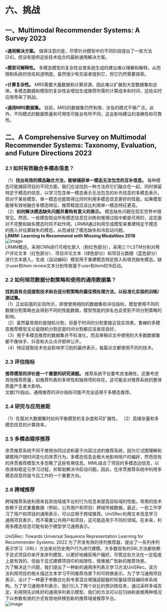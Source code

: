 # 六、挑战

## 一、Multimodal Recommender Systems: A Survey 2023

**•通用解决方案。** 值得注意的是，尽管针对模型中的不同阶段提出了一些方法[24]，但没有提供这些技术组合的最新通用解决方案。

**•模型可解释性。** 多模态模型的复杂性会使系统生成的建议难以理解和解释，从而限制系统的信任和透明度。虽然很少有先驱者提到它，但它仍然需要探索。

**•计算复杂性。** MRS需要大量数据和计算资源，因此难以扩展到大型数据集和总体。多模态数据和模型的复杂性会增加生成推荐所需的计算成本和时间，这给实时应用带来了挑战。

**•通用MRS数据集。** 目前，MRS的数据集仍然有限，涉及的模式不够广泛。此外，不同模式的数据质量和可用性可能会有所不同，这会影响建议的准确性和可靠性。

## 二、A Comprehensive Survey on Multimodal Recommender Systems: Taxonomy, Evaluation, and Future Directions 2023
### 2.1 如何有效融合多模态信息？
（1）**找出有效的模态融合方法，能够捕获单一模态无法包含的互补信息。** 每种模态可能捕获项目的不同方面，我们应该找到一种方法将它们融合在一起，同时保留特定于模态的信息，以学习包含单一模态表示无法包含的补充信息的多模态表示。但对于某些模型，单一模态也能取得比同时利用多模态信息更好的性能。如果模型能够有效地融合多模态特征，推荐精度应该比利用单一模态特征更高。  
（2）**如何解决模态缺失问题并重构有意义的表示。** 模态缺失问题在现实世界中很常见。然而，一些模型假设所有模态信息在训练和推理过程中都是可用的，这在面对不完整和缺失模态时将不起作用。LRMM通过利用生成模型来重建特定于模态的嵌入并估算缺失的模态，从而减轻了模态缺失和冷启动问题。  
**LRMM: Learning to Recommend with Missing Modalities 2018**  
![image](https://github.com/NanGongNingYi/Multimodal-Recommendation-Papers/assets/61775768/452e8a5d-dfe4-4ab6-b18c-9e3b8f13d798)  
LRMM概述。采用CNN进行可视化嵌入（粉红色部分），采用三个LSTM分别对用户评论文本（红色部分）、项目评论文本（绿色部分）和项目元数据（蓝色部分）进行文本嵌入。生成（自动编码）模型用于重建模态特定嵌入和填充缺失模态。缺少user和item review文本分别导致基于user和item的冷启动。  

### 2.2 如何规范数据分割策略和使用的通用数据集？
**找到具有合适提取技术和合适分割策略的最佳预处理方法，以标准化实验的训练/测试集。**  
（1）正如前面的实验所示，即使使用相同的数据集和评估指标，模型使用不同的数据分割策略也会得到不同的性能数据，模型性能的排名也会受到不同分割策略的影响。  
（2）虽然最常用的是随机分割，但基于时间的分割更接近现实场景。鲁棒的多模态推荐模型无论是随机分割还是时间分割都应该表现良好。  
（3）用于多模态推荐的数据集并不标准化，而且审稿论文中使用的大多数数据集都不像快手、抖音和大众点评那样公开。  
（4）特征提取技术也会影响学习到的最终表示，每篇论文都使用不同的技术。  

### 2.3 评估指标
**推荐模型的评价是一个重要的研究课题。** 推荐系统不仅要考虑准确性，还要考虑其他推荐质量，如推荐列表的多样性和独特项的存在，这可能会对推荐系统的整体质量产生重大影响。  
文献[11]指出，通用推荐的评价指标可能不完全适用于多模态推荐。  

### 2.4 研究与应用差距
（1）在面对大数据集时如何平衡模型的复杂度和可扩展性。
（2）高维张量和多模态信息的计算效率。

### 2.5 多模态顺序推荐
序贯推荐系统不同于使用协同过滤和基于内容过滤的推荐系统，因为它试图理解和建模用户随时间变化的序贯行为。多模态信息会极大地影响用户的偏好，然而现有的序贯推荐模型大多忽略了这些有用信息。MML结合了项目的多模态边信息，以改进和稳定元学习过程，并帮助解决冷启动问题。因此，在序贯推荐系统中利用多模态信息将是今后工作的一个重要方向。  

### 2.6 跨域推荐
跨域推荐系统利用来自其他域或平台的行为信息来提高目标域的性能。常用的技术依赖于显式重叠数据（例如，公共用户和项目）跨域传输数据。最近，一些工作学习了用户和项目的通用表示，可以应用于跨域推荐。UniSRec利用文本信息学习通用项目表示，而不需要公共用户和项目，这可能适用于不同的领域。在未来，利用多模态信息可能有助于模型学习通用表示。  

UniSRec: Towards Universal Sequence Representation Learning for Recommender Systems. 2022
为了开发有效的序列推荐器，提出了一系列序列表示学习（SRL）方法来对历史用户行为进行建模。大多数现有的SRL方法都依赖于显式项目ID来开发序列模型，以更好地捕获用户偏好。尽管这些方法在一定程度上是有效的，但由于显式建模项目ID的局限性，很难推广到新的推荐场景。  
为了解决这个问题，我们提出了一种新的通用序列表示学习方法UniSRec。该方法利用项目的相关描述文本学习不同推荐场景下的可转换表示。为了学习通用项目表示，设计了一种基于参数白化和专家混合增强适配器的轻量级项目编码体系结构。为了学习通用序列表示，我们引入了两个对比的预训练任务，通过采样多域否定。利用预先训练好的通用序列表示模型，我们的方法可以在归纳和直推两种情况下以参数有效的方式有效地转移到新的推荐域或推荐平台。  
![image](https://github.com/NanGongNingYi/Multimodal-Recommendation-Papers/assets/61775768/b14716a8-3950-48a4-9361-c61c6d911ea6)  
